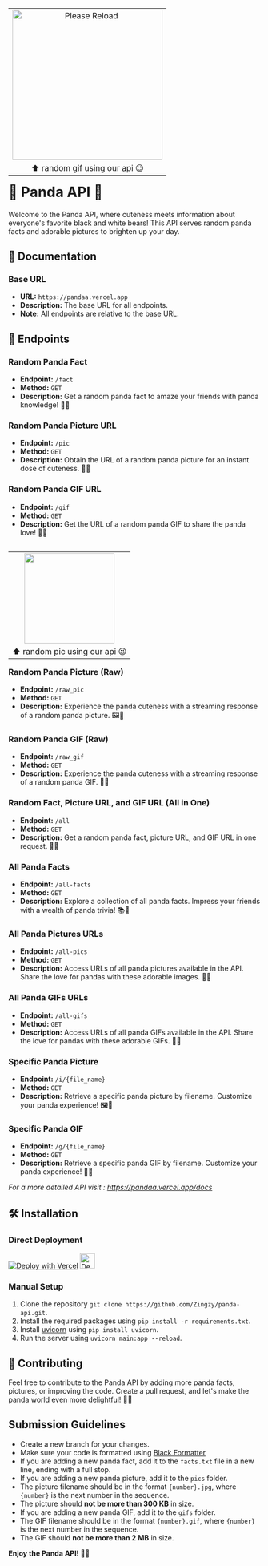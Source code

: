 
<table align="right">
    <tr>
        <td align="center"><img src="https://panda.spoo.me/raw_gif" style="width: 300px;" alt="Please Reload"></td>
    <tr>
    <tr>
        <td align="center">⬆️ random gif using our api 😉</td>
    </tr>
</table>

<h1>🐼 Panda API 🌟</h1>

Welcome to the Panda API, where cuteness meets information about everyone's favorite black and white bears! This API serves random panda facts and adorable pictures to brighten up your day.

<h2>📖 Documentation</h2>

### Base URL
- **URL:** `https://pandaa.vercel.app`
- **Description:** The base URL for all endpoints.
- **Note:** All endpoints are relative to the base URL.

<h2>🚀 Endpoints</h2>

### Random Panda Fact
- **Endpoint:** `/fact`
- **Method:** `GET`
- **Description:** Get a random panda fact to amaze your friends with panda knowledge! 🧠🐼

### Random Panda Picture URL
- **Endpoint:** `/pic`
- **Method:** `GET`
- **Description:** Obtain the URL of a random panda picture for an instant dose of cuteness. 📸🐾

### Random Panda GIF URL
- **Endpoint:** `/gif`
- **Method:** `GET`
- **Description:** Get the URL of a random panda GIF to share the panda love! 🎁🐼

<table align="right">
    <tr>
        <td align="center"><img src="https://panda.spoo.me/raw_pic" style="height: 180px;"></td>
    <tr>
    <tr>
        <td align="center">⬆️ random pic using our api 😉</td>
    </tr>
</table>

### Random Panda Picture (Raw)
- **Endpoint:** `/raw_pic`
- **Method:** `GET`
- **Description:** Experience the panda cuteness with a streaming response of a random panda picture. 🖼️🐼

### Random Panda GIF (Raw)
- **Endpoint:** `/raw_gif`
- **Method:** `GET`
- **Description:** Experience the panda cuteness with a streaming response of a random panda GIF. 🎥🐼

### Random Fact, Picture URL, and GIF URL (All in One)
- **Endpoint:** `/all`
- **Method:** `GET`
- **Description:** Get a random panda fact, picture URL, and GIF URL in one request. 🎁🐼

### All Panda Facts
- **Endpoint:** `/all-facts`
- **Method:** `GET`
- **Description:** Explore a collection of all panda facts. Impress your friends with a wealth of panda trivia! 📚🐼

### All Panda Pictures URLs
- **Endpoint:** `/all-pics`
- **Method:** `GET`
- **Description:** Access URLs of all panda pictures available in the API. Share the love for pandas with these adorable images. 🌈🐼

### All Panda GIFs URLs
- **Endpoint:** `/all-gifs`
- **Method:** `GET`
- **Description:** Access URLs of all panda GIFs available in the API. Share the love for pandas with these adorable GIFs. 🌟🐼

### Specific Panda Picture
- **Endpoint:** `/i/{file_name}`
- **Method:** `GET`
- **Description:** Retrieve a specific panda picture by filename. Customize your panda experience! 🖼️🐼

### Specific Panda GIF
- **Endpoint:** `/g/{file_name}`
- **Method:** `GET`
- **Description:** Retrieve a specific panda GIF by filename. Customize your panda experience! 🎥🐼


_For a more detailed API visit : https://pandaa.vercel.app/docs_

<h2>🛠️ Installation</h2>

### Direct Deployment

[![Deploy with Vercel](https://vercel.com/button)](https://vercel.com/import/project?template=https://github.com/Zingzy/panda-api)
<a href="https://render.com/deploy?repo=https://github.com/Zingzy/panda-api">
<img src="https://render.com/images/deploy-to-render-button.svg" alt="Deploy to Render" height="30px"/>
</a>

### Manual Setup
1. Clone the repository `git clone https://github.com/Zingzy/panda-api.git`.
2. Install the required packages using `pip install -r requirements.txt`.
3. Install [uvicorn](https://www.uvicorn.org/) using `pip install uvicorn`.
4. Run the server using `uvicorn main:app --reload`.

<h2>🤝 Contributing</h2>

Feel free to contribute to the Panda API by adding more panda facts, pictures, or improving the code. Create a pull request, and let's make the panda world even more delightful! 🎉🐼

## Submission Guidelines

- Create a new branch for your changes.
- Make sure your code is formatted using [Black Formatter](https://pypi.org/project/black/)
- If you are adding a new panda fact, add it to the `facts.txt` file in a new line, ending with a full stop.
- If you are adding a new panda picture, add it to the `pics` folder.
- The picture filename should be in the format `{number}.jpg`, where `{number}` is the next number in the sequence.
- The picture should **not be more than 300 KB** in size.
- If you are adding a new panda GIF, add it to the `gifs` folder.
- The GIF filename should be in the format `{number}.gif`, where `{number}` is the next number in the sequence.
- The GIF should **not be more than 2 MB** in size.


**Enjoy the Panda API! 🐼✨**

